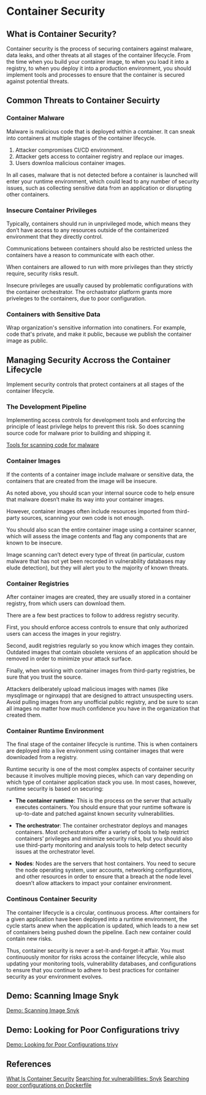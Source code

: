 # Container Security

## What is Container Security?

Container security is the process of securing containers against malware, data leaks, and other threats at all stages of the container lifecycle. From the time when you build your container image, to when you load it into a registry, to when you deploy it into a production environment, you should implement tools and processes to ensure that the container is secured against potential threats.

## Common Threats to Container Secuirty

### Container Malware

Malware is malicious code that is deployed within a container. It can sneak into containers at multiple stages of the container lifecycle.

1. Attacker compromises CI/CD environment.
2. Attacker gets access to container registry and replace our images.
3. Users downloa malicious container images. 

In all cases, malware that is not detected before a container is launched will enter your runtime environment, which could lead to any number of security issues, such as collecting sensitive data from an application or disrupting other containers.

### Insecure Container Privileges

Typically, containers should run in unprivileged mode, which means they don’t have access to any resources outside of the containerized environment that they directly control. 

Communications between containers should also be restricted unless the containers have a reason to communicate with each other.

When containers are allowed to run with more privileges than they strictly require, security risks result. 

Insecure privileges are usually caused by problematic configurations with the container orchestrator. The orchastrator platform grants more priveleges to the containers, due to poor configuration.

### Containers with Sensitive Data

Wrap organization's sensitive information into conatiners. For example, code that's private, and make it public, because we publish the container image as public.

## Managing Security Accross the Container Lifecycle

Implement security controls that protect containers at all stages of the container lifecycle.

### The Development Pipeline

Implementing access controls for development tools and enforcing the principle of least privilege helps to prevent this risk. So does scanning source code for malware prior to building and shipping it.

[Tools for scanning code for malware](https://geekflare.com/website-malware-scanning/)

### Container Images

If the contents of a container image include malware or sensitive data, the containers that are created from the image will be insecure.

As noted above, you should scan your internal source code to help ensure that malware doesn’t make its way into your container images.

However, container images often include resources imported from third-party sources, scanning your own code is not enough. 

You should also scan the entire container image using a container scanner, which will assess the image contents and flag any components that are known to be insecure. 

Image scanning can’t detect every type of threat (in particular, custom malware that has not yet been recorded in vulnerability databases may elude detection), but they will alert you to the majority of known threats.


### Container Registries

After container images are created, they are usually stored in a container registry, from which users can download them.

There are a few best practices to follow to address registry security. 

First, you should enforce access controls to ensure that only authorized users can access the images in your registry. 

Second, audit registries regularly so you know which images they contain. Outdated images that contain obsolete versions of an application should be removed in order to minimize your attack surface.

Finally, when working with container images from third-party registries, be sure that you trust the source. 

Attackers deliberately upload malicious images with names (like mysqlimage or nginxapp) that are designed to attract unsuspecting users. Avoid pulling images from any unofficial public registry, and be sure to scan all images no matter how much confidence you have in the organization that created them.

### Container Runtime Environment

The final stage of the container lifecycle is runtime. This is when containers are deployed into a live environment using container images that were downloaded from a registry.

Runtime security is one of the most complex aspects of container security because it involves multiple moving pieces, which can vary depending on which type of container application stack you use. In most cases, however, runtime security is based on securing:

* **The container runtime**: This is the process on the server that actually executes containers. You should ensure that your runtime software is up-to-date and patched against known security vulnerabilities.

* **The orchestrator**: The container orchestrator deploys and manages containers. Most orchestrators offer a variety of tools to help restrict containers’ privileges and minimize security risks, but you should also use third-party monitoring and analysis tools to help detect security issues at the orchestrator level.

* **Nodes**: Nodes are the servers that host containers. You need to secure the node operating system, user accounts, networking configurations, and other resources in order to ensure that a breach at the node level doesn’t allow attackers to impact your container environment.

### Continous Container Security

The container lifecycle is a circular, continuous process. After containers for a given application have been deployed into a runtime environment, the cycle starts anew when the application is updated, which leads to a new set of containers being pushed down the pipeline. Each new container could contain new risks.

Thus, container security is never a set-it-and-forget-it affair. You must continuously monitor for risks across the container lifecycle, while also updating your monitoring tools, vulnerability databases, and configurations to ensure that you continue to adhere to best practices for container security as your environment evolves.

## Demo: Scanning Image Snyk

[Demo: Scanning Image Snyk](01-scanning-images-snyk/readme.md)

## Demo: Looking for Poor Configurations trivy

[Demo: Looking for Poor Configurations trivy](02-poor-configurations/readme.md)

## References

[What Is Container Security](https://sysdig.com/learn-cloud-native/container-security/what-is-container-security/)
[Searching for vulnerabilities: Snyk](https://www.returngis.net/2021/09/buscar-vulnerabilidades-en-imagenes-de-docker-con-snyk/)
[Searching poor configurations on Dockerfile](https://www.returngis.net/2021/09/buscar-malas-configuraciones-en-tus-dockerfile-con-trivy/)
